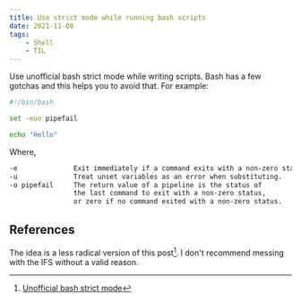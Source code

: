 ```yaml
---
title: Use strict mode while running bash scripts
date: 2021-11-08
tags:
    - Shell
    - TIL
---
```


Use unofficial bash strict mode while writing scripts. Bash has a few gotchas and this helps
you to avoid that. For example:

```bash
#!/bin/bash

set -euo pipefail

echo "Hello"
```

Where,

```txt
-e              Exit immediately if a command exits with a non-zero status.
-u              Treat unset variables as an error when substituting.
-o pipefail     The return value of a pipeline is the status of
                the last command to exit with a non-zero status,
                or zero if no command exited with a non-zero status.
```

## References

The idea is a less radical version of this post[^1]. I don't recommend messing with the IFS
without a valid reason.

[^1]:
    [Unofficial bash strict mode](http://redsymbol.net/articles/unofficial-bash-strict-mode/)
